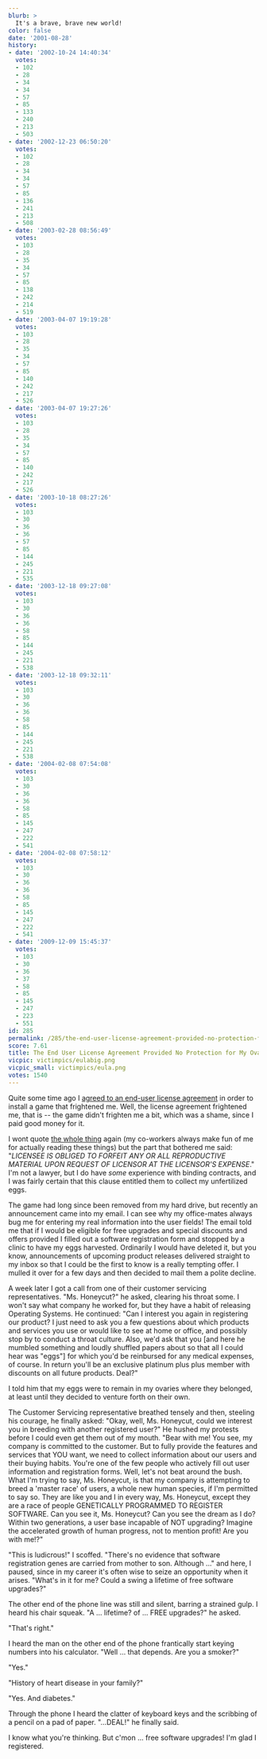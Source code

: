 ```yaml
---
blurb: >
  It's a brave, brave new world!
color: false
date: '2001-08-28'
history:
- date: '2002-10-24 14:40:34'
  votes:
  - 102
  - 28
  - 34
  - 34
  - 57
  - 85
  - 133
  - 240
  - 213
  - 503
- date: '2002-12-23 06:50:20'
  votes:
  - 102
  - 28
  - 34
  - 34
  - 57
  - 85
  - 136
  - 241
  - 213
  - 508
- date: '2003-02-28 08:56:49'
  votes:
  - 103
  - 28
  - 35
  - 34
  - 57
  - 85
  - 138
  - 242
  - 214
  - 519
- date: '2003-04-07 19:19:28'
  votes:
  - 103
  - 28
  - 35
  - 34
  - 57
  - 85
  - 140
  - 242
  - 217
  - 526
- date: '2003-04-07 19:27:26'
  votes:
  - 103
  - 28
  - 35
  - 34
  - 57
  - 85
  - 140
  - 242
  - 217
  - 526
- date: '2003-10-18 08:27:26'
  votes:
  - 103
  - 30
  - 36
  - 36
  - 57
  - 85
  - 144
  - 245
  - 221
  - 535
- date: '2003-12-18 09:27:08'
  votes:
  - 103
  - 30
  - 36
  - 36
  - 58
  - 85
  - 144
  - 245
  - 221
  - 538
- date: '2003-12-18 09:32:11'
  votes:
  - 103
  - 30
  - 36
  - 36
  - 58
  - 85
  - 144
  - 245
  - 221
  - 538
- date: '2004-02-08 07:54:08'
  votes:
  - 103
  - 30
  - 36
  - 36
  - 58
  - 85
  - 145
  - 247
  - 222
  - 541
- date: '2004-02-08 07:58:12'
  votes:
  - 103
  - 30
  - 36
  - 36
  - 58
  - 85
  - 145
  - 247
  - 222
  - 541
- date: '2009-12-09 15:45:37'
  votes:
  - 103
  - 30
  - 36
  - 37
  - 58
  - 85
  - 145
  - 247
  - 223
  - 551
id: 285
permalink: /285/the-end-user-license-agreement-provided-no-protection-for-my-ovaries/
score: 7.61
title: The End User License Agreement Provided No Protection for My Ovaries
vicpic: victimpics/eulabig.png
vicpic_small: victimpics/eula.png
votes: 1540
---
```


Quite some time ago I [agreed to an end-user license
agreement](@/victim/63.md) in order to install a game that frightened
me. Well, the license agreement frightened me, that is -- the game
didn't frighten me a bit, which was a shame, since I paid good money for
it.

I wont quote [the whole thing](@/victim/63.md) again (my co-workers
always make fun of me for actually reading these things) but the part
that bothered me said: "*LICENSEE IS OBLIGED TO FORFEIT ANY OR ALL
REPRODUCTIVE MATERIAL UPON REQUEST OF LICENSOR AT THE LICENSOR'S
EXPENSE*." I'm not a lawyer, but I do have *some* experience with
binding contracts, and I was fairly certain that this clause entitled
them to collect my unfertilized eggs.

The game had long since been removed from my hard drive, but recently an
announcement came into my email. I can see why my office-mates always
bug me for entering my real information into the user fields! The email
told me that if I would be eligible for free upgrades and special
discounts and offers provided I filled out a software registration form
and stopped by a clinic to have my eggs harvested. Ordinarily I would
have deleted it, but you know, announcements of upcoming product
releases delivered straight to my inbox so that I could be the first to
know is a really tempting offer. I mulled it over for a few days and
then decided to mail them a polite decline.

A week later I got a call from one of their customer servicing
representatives. "Ms. Honeycut?" he asked, clearing his throat some. I
won't say what company he worked for, but they have a habit of releasing
Operating Systems. He continued: "Can I interest you again in
registering our product? I just need to ask you a few questions about
which products and services you use or would like to see at home or
office, and possibly stop by to conduct a throat culture. Also, we'd ask
that you \[and here he mumbled something and loudly shuffled papers
about so that all I could hear was "eggs"\] for which you'd be
reinbursed for any medical expenses, of course. In return you'll be an
exclusive platinum plus plus member with discounts on all future
products. Deal?"

I told him that my eggs were to remain in my ovaries where they
belonged, at least until they decided to venture forth on their own.

The Customer Servicing representative breathed tensely and then,
steeling his courage, he finally asked: "Okay, well, Ms. Honeycut, could
we interest you in breeding with another registered user?" He hushed my
protests before I could even get them out of my mouth. "Bear with me!
You see, my company is committed to the customer. But to fully provide
the features and services that YOU want, we need to collect information
about our users and their buying habits. You're one of the few people
who actively fill out user information and registration forms. Well,
let's not beat around the bush. What I'm trying to say, Ms. Honeycut, is
that my company is attempting to breed a 'master race' of users, a whole
new human species, if I'm permitted to say so. They are like you and I
in every way, Ms. Honeycut, except they are a race of people GENETICALLY
PROGRAMMED TO REGISTER SOFTWARE. Can you see it, Ms. Honeycut? Can you
see the dream as I do? Within two generations, a user base incapable of
NOT upgrading? Imagine the accelerated growth of human progress, not to
mention profit! Are you with me!?"

"This is ludicrous!" I scoffed. "There's no evidence that software
registration genes are carried from mother to son. Although ..." and
here, I paused, since in my career it's often wise to seize an
opportunity when it arises. "What's in it for me? Could a swing a
lifetime of free software upgrades?"

The other end of the phone line was still and silent, barring a strained
gulp. I heard his chair squeak. "A ... lifetime? of ... FREE upgrades?"
he asked.

"That's right."

I heard the man on the other end of the phone frantically start keying
numbers into his calculator. "Well ... that depends. Are you a smoker?"

"Yes."

"History of heart disease in your family?"

"Yes. And diabetes."

Through the phone I heard the clatter of keyboard keys and the scribbing
of a pencil on a pad of paper. "...DEAL!" he finally said.

I know what you're thinking. But c'mon ... free software upgrades! I'm
glad I registered.